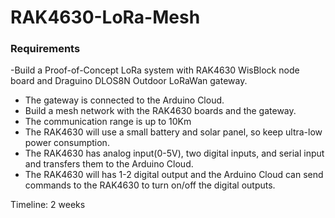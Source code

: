 # RAK4630-LoRa-Mesh

### Requirements

-Build a Proof-of-Concept LoRa system with RAK4630 WisBlock node board and Draguino DLOS8N Outdoor LoRaWan gateway.

- The gateway is connected to the Arduino Cloud.
- Build a mesh network with the RAK4630 boards and the gateway.
- The communication range is up to 10Km
- The RAK4630 will use a small battery and solar panel, so keep ultra-low power consumption.
- The RAK4630 has analog input(0-5V), two digital inputs, and serial input and transfers them to the Arduino Cloud.
- The RAK4630 will has 1-2 digital output and the Arduino Cloud can send commands to the RAK4630 to turn on/off the digital outputs.

Timeline: 2 weeks